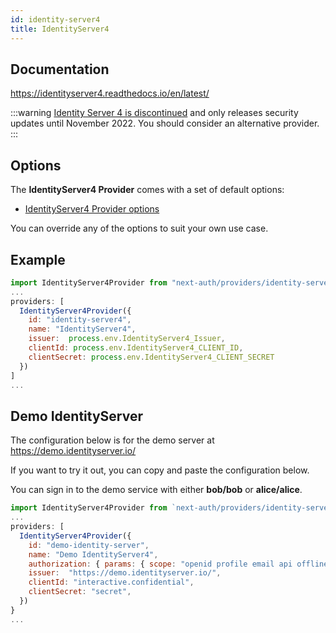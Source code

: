 ```yaml
---
id: identity-server4
title: IdentityServer4
---
```


## Documentation

https://identityserver4.readthedocs.io/en/latest/

:::warning
[Identity Server 4 is discontinued](https://identityserver4.readthedocs.io/en/latest/#:~:text=until%20November%202022.) and only releases security updates until November 2022. You should consider an alternative provider.
:::

## Options

The **IdentityServer4 Provider** comes with a set of default options:

- [IdentityServer4 Provider options](https://github.com/nextauthjs/next-auth/blob/main/src/providers/identity-server4.js)

You can override any of the options to suit your own use case.

## Example

```js
import IdentityServer4Provider from "next-auth/providers/identity-server4";
...
providers: [
  IdentityServer4Provider({
    id: "identity-server4",
    name: "IdentityServer4",
    issuer:  process.env.IdentityServer4_Issuer,
    clientId: process.env.IdentityServer4_CLIENT_ID,
    clientSecret: process.env.IdentityServer4_CLIENT_SECRET
  })
]
...
```

## Demo IdentityServer

The configuration below is for the demo server at https://demo.identityserver.io/

If you want to try it out, you can copy and paste the configuration below.

You can sign in to the demo service with either <b>bob/bob</b> or <b>alice/alice</b>.

```js
import IdentityServer4Provider from `next-auth/providers/identity-server4`
...
providers: [
  IdentityServer4Provider({
    id: "demo-identity-server",
    name: "Demo IdentityServer4",
    authorization: { params: { scope: "openid profile email api offline_access" } },
    issuer:  "https://demo.identityserver.io/",
    clientId: "interactive.confidential",
    clientSecret: "secret",
  })
}
...
```
